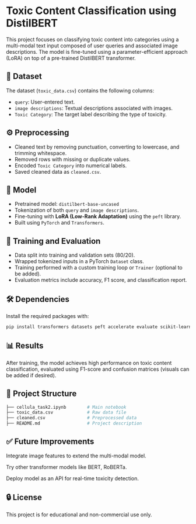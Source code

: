 # Toxic Content Classification using DistilBERT

This project focuses on classifying toxic content into categories using a multi-modal text input composed of user queries and associated image descriptions. The model is fine-tuned using a parameter-efficient approach (LoRA) on top of a pre-trained DistilBERT transformer.

## 📁 Dataset

The dataset (`toxic_data.csv`) contains the following columns:
- `query`: User-entered text.
- `image descriptions`: Textual descriptions associated with images.
- `Toxic Category`: The target label describing the type of toxicity.

## ⚙️ Preprocessing

- Cleaned text by removing punctuation, converting to lowercase, and trimming whitespace.
- Removed rows with missing or duplicate values.
- Encoded `Toxic Category` into numerical labels.
- Saved cleaned data as `cleaned.csv`.

## 🧠 Model

- Pretrained model: `distilbert-base-uncased`
- Tokenization of both `query` and `image descriptions`.
- Fine-tuning with **LoRA (Low-Rank Adaptation)** using the `peft` library.
- Built using `PyTorch` and `Transformers`.

## 🧪 Training and Evaluation

- Data split into training and validation sets (80/20).
- Wrapped tokenized inputs in a PyTorch `Dataset` class.
- Training performed with a custom training loop or `Trainer` (optional to be added).
- Evaluation metrics include accuracy, F1 score, and classification report.

## 🛠️ Dependencies

Install the required packages with:

```bash
pip install transformers datasets peft accelerate evaluate scikit-learn
```
## 📊 Results
After training, the model achieves high performance on toxic content classification, evaluated using F1-score and confusion matrices (visuals can be added if desired).

## 📂 Project Structure
```bash
├── cellula_task2.ipynb        # Main notebook
├── toxic_data.csv             # Raw data file
├── cleaned.csv                # Preprocessed data
├── README.md                  # Project description
```
## ✅ Future Improvements
Integrate image features to extend the multi-modal model.

Try other transformer models like BERT, RoBERTa.

Deploy model as an API for real-time toxicity detection.

## 🔒 License
This project is for educational and non-commercial use only.
